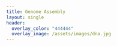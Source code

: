 ```yaml
---
title: Genome Assembly
layout: single
header:
  overlay_color: "444444"
  overlay_image: /assets/images/dna.jpg
---
```

